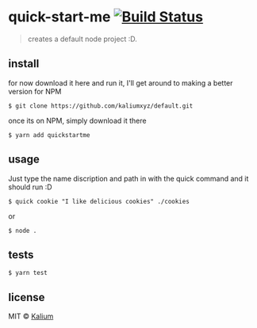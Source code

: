 # quick-start-me [![Build Status](https://travis-ci.org/kaliumxyz/default.svg?branch=master)](https://travis-ci.org/kaliumxyz/default)
> creates a default node project :D.

## install
for now download it here and run it, I'll get around to making a better version for NPM
```
$ git clone https://github.com/kaliumxyz/default.git
```

once its on NPM, simply download it there
```
$ yarn add quickstartme
```


## usage
Just type the name discription and path in with the quick command and it should run :D
```
$ quick cookie "I like delicious cookies" ./cookies
```
or
```
$ node .
```


## tests
```
$ yarn test
```

## license
MIT © [Kalium](https://kalium.xyz)
